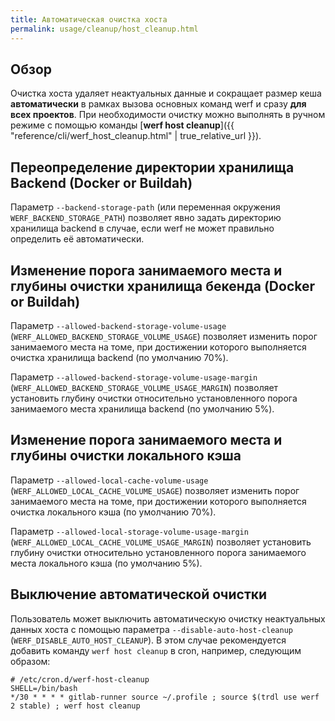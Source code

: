 ```yaml
---
title: Автоматическая очистка хоста
permalink: usage/cleanup/host_cleanup.html
---
```


## Обзор

Очистка хоста удаляет неактуальных данные и сокращает размер кеша **автоматически** в рамках вызова основных команд werf и сразу **для всех проектов**. При необходимости очистку можно выполнять в ручном режиме с помощью команды [**werf host cleanup**]({{ "reference/cli/werf_host_cleanup.html" | true_relative_url }}).

## Переопределение директории хранилища Backend (Docker or Buildah)

Параметр `--backend-storage-path` (или переменная окружения `WERF_BACKEND_STORAGE_PATH`) позволяет явно задать директорию хранилища backend в случае, если werf не может правильно определить её автоматически.

## Изменение порога занимаемого места и глубины очистки хранилища бекенда (Docker or Buildah)

Параметр `--allowed-backend-storage-volume-usage` (`WERF_ALLOWED_BACKEND_STORAGE_VOLUME_USAGE`) позволяет изменить порог занимаемого места на томе, при достижении которого выполняется очистка хранилища backend (по умолчанию 70%).

Параметр `--allowed-backend-storage-volume-usage-margin` (`WERF_ALLOWED_BACKEND_STORAGE_VOLUME_USAGE_MARGIN`) позволяет установить глубину очистки относительно установленного порога занимаемого места хранилища backend (по умолчанию 5%).

## Изменение порога занимаемого места и глубины очистки локального кэша

Параметр `--allowed-local-cache-volume-usage` (`WERF_ALLOWED_LOCAL_CACHE_VOLUME_USAGE`) позволяет изменить порог занимаемого места на томе, при достижении которого выполняется очистка локального кэша (по умолчанию 70%).

Параметр `--allowed-local-storage-volume-usage-margin` (`WERF_ALLOWED_LOCAL_CACHE_VOLUME_USAGE_MARGIN`) позволяет установить глубину очистки относительно установленного порога занимаемого места локального кэша (по умолчанию 5%).

## Выключение автоматической очистки

Пользователь может выключить автоматическую очистку неактуальных данных хоста с помощью параметра `--disable-auto-host-cleanup` (`WERF_DISABLE_AUTO_HOST_CLEANUP`). В этом случае рекомендуется добавить команду `werf host cleanup` в cron, например, следующим образом:

```shell
# /etc/cron.d/werf-host-cleanup
SHELL=/bin/bash
*/30 * * * * gitlab-runner source ~/.profile ; source $(trdl use werf 2 stable) ; werf host cleanup
```
